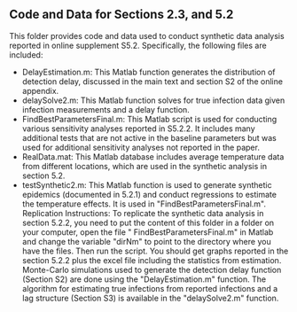 ## Code and Data for Sections 2.3, and 5.2
This folder provides code and data used to conduct synthetic data analysis reported in online supplement S5.2. Specifically, the following files are included:
- DelayEstimation.m: This Matlab function generates the distribution of detection delay, discussed in the main text and section S2 of the online appendix.
- delaySolve2.m: This Matlab function solves for true infection data given infection measurements and a delay function.
- FindBestParametersFinal.m: This Matlab script is used for conducting various sensitivity analyses reported in S5.2.2. It includes many additional tests that are not active in the baseline parameters but was used for additional sensitivity analyses not reported in the paper.
- RealData.mat: This Matlab database includes average temperature data from different locations, which are used in the synthetic analysis in section 5.2.
- testSynthetic2.m: This Matlab function is used to generate synthetic epidemics (documented in 5.2.1) and conduct regressions to estimate the temperature effects. It is used in "FindBestParametersFinal.m". 
Replication Instructions: To replicate the synthetic data analysis in section 5.2.2, you need to put the content of this folder in a folder on your computer, open the file " FindBestParametersFinal.m" in Matlab and change the variable "dirNm" to point to the directory where you have the files. Then run the script. You should get graphs reported in the section 5.2.2 plus the excel file including the statistics from estimation. Monte-Carlo simulations used to generate the detection delay function (Section S2) are done using the "DelayEstimation.m" function. The algorithm for estimating true infections from reported infections and a lag structure  (Section S3) is available in the "delaySolve2.m" function. 
